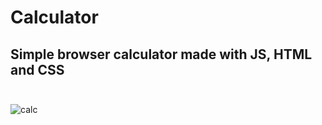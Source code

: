 # Calculator
## Simple browser calculator made with JS, HTML and CSS</br></br>
![calc](https://user-images.githubusercontent.com/69065770/130880211-d0ca2638-19a6-4f95-9092-0a194177cc11.gif)



